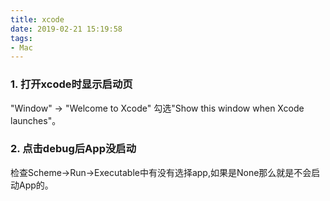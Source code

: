 ```yaml
---
title: xcode
date: 2019-02-21 15:19:58
tags:
- Mac
---
```

### 1. 打开xcode时显示启动页
"Window" -> "Welcome to Xcode"
勾选"Show this window when Xcode launches"。
<!-- more -->

### 2. 点击debug后App没启动
检查Scheme->Run->Executable中有没有选择app,如果是None那么就是不会启动App的。
